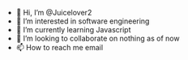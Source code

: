 - 👋 Hi, I’m @Juicelover2
- 👀 I’m interested in software engineering 
- 🌱 I’m currently learning Javascript
- 💞️ I’m looking to collaborate on nothing as of now
- 📫 How to reach me email

<!---
Juicelover2/Juicelover2 is a ✨ special ✨ repository because its `README.md` (this file) appears on your GitHub profile.
You can click the Preview link to take a look at your changes.
--->
